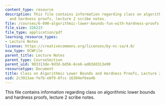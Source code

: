```yaml
---
content_type: resource
description: This file contains information regarding class on algorithmic lower bounds
  and hardness proofs, lecture 2 scribe notes.
file: /courses/6-890-algorithmic-lower-bounds-fun-with-hardness-proofs-fall-2014/2c3913aefe7be0f98fcc16394ef6ea4b_MIT6_890F14_Lec2.pdf
file_size: 326223
file_type: application/pdf
learning_resource_types:
- Lecture Notes
license: https://creativecommons.org/licenses/by-nc-sa/4.0/
ocw_type: OCWFile
parent_title: Lecture Notes
parent_type: CourseSection
parent_uid: 983313de-9d3d-bd56-6ce6-ad83dd313e90
resourcetype: Document
title: Class on Algorithmic Lower Bounds and Hardness Proofs, Lecture 2 Scribe Notes
uid: 2c3913ae-fe7b-e0f9-8fcc-16394ef6ea4b
---
```

This file contains information regarding class on algorithmic lower bounds and hardness proofs, lecture 2 scribe notes.
